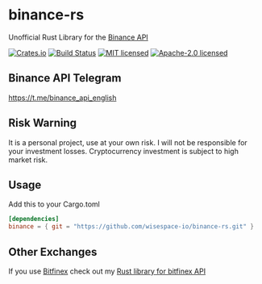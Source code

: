 # binance-rs

Unofficial Rust Library for the [Binance API](https://github.com/binance-exchange/binance-official-api-docs)

[![Crates.io](https://img.shields.io/crates/v/binance.svg)](https://crates.io/crates/binance)
[![Build Status](https://travis-ci.org/wisespace-io/binance-rs.png?branch=master)](https://travis-ci.org/wisespace-io/binance-rs)
[![MIT licensed](https://img.shields.io/badge/License-MIT-blue.svg)](./LICENSE-MIT)
[![Apache-2.0 licensed](https://img.shields.io/badge/License-Apache%202.0-blue.svg)](./LICENSE-APACHE)

## Binance API Telegram

  <https://t.me/binance_api_english>

## Risk Warning

It is a personal project, use at your own risk. I will not be responsible for your investment losses.
Cryptocurrency investment is subject to high market risk.

## Usage

Add this to your Cargo.toml

```toml
[dependencies]
binance = { git = "https://github.com/wisespace-io/binance-rs.git" }
```

## Other Exchanges

If you use [Bitfinex](https://www.bitfinex.com/) check out my [Rust library for bitfinex API](https://github.com/wisespace-io/bitfinex-rs)
